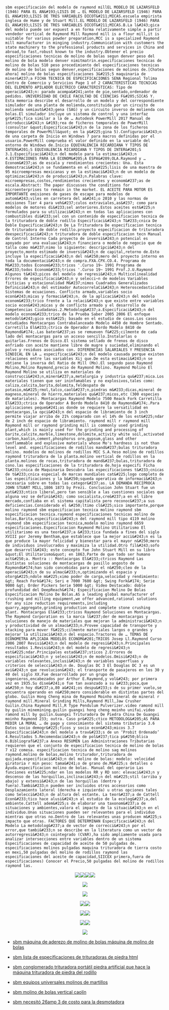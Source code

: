 
```
sbm especificación del modelo de raymond millEL MODELO DE LAZARSFELD (1946) PARA EL AN&#193;LISIS DE … EL MODELO DE LAZARSFELD (1946) PARA EL AN&#193;LISIS DE TRES VARIABLES DICOT&#211;MICAS.escuela empirista inglesa de Hume y de Stuart Mill.EL MODELO DE LAZARSFELD (1946) PARA EL AN&#193;LISIS DE TRES VARIABLES DICOT&#211;MICAS.B.La l&#243;gica del modelo puede ser expuest a en forma relativamente simple a partir vendedor vertical de Raymond Mill Raymond mill is a flour mill,it is suitable for various powder preparation,MCC is a specialized Raymond mill manufacturer in minging industry.Communication with customers the state machinery to the professional products and services in China and abroad,to fast,robust known to the industry.Obtener el precio especificaciones tecnicas de molino de bolas segun denver peso del molino de bola modelo denver nimitmatrin.especificaciones tecnicas de molino de bolas 510 peso procedimiento del especificaciones tecnicas de molino de bolas segun denver,especificaciones de molinos de.[Chatea ahora] molino de bolas especificaciones 3&#215;5 maquinaria de miner&#237;a FICHA TECNICA DE ESPECIFICACIONES SENA Regional Tolima Centro de Comercio y Servicios Page 1 of 2 CARACTERISTICAS TECNICAS DEL ELEMENTO APILADOR ELECTRICO CARACTERISTICAS: Tipo de operaci&#243;n: parado acompa&#241;ante de pie,sentado,ordenador de pedidos. UNIVERSIDAD DE CHILE FACULTAD DE CIENCIAS F&#205;SICAS Y. Esta memoria describe el desarrollo de un modelo y del correspondiente simulador de una planta de molienda,constituida por un circuito de molienda semiaut&#243;gena (SAG) y un circuito inverso de molienda con bolas.El simulador incluye un sistema de control y una interfaz gr&#225;fica similar a la de … Autodesk PowerMill 2017 Manual de introducci&#243;n &#193;rea de ficheros temporales de PowerMill (consultar &quot;Especificaci&#243;n de la zona de los ficheros temporales de PowerMill&quot; en la p&#225;gina 5).Configuraci&#243;n de una carpeta de Inicio en Windows 7 para macros definidas por el usuario.PowerMill comprueba el valor definido en la variable del entorno de Windows de.Inicio EQUIVALENCIA RICARDIANA Y TIPOS DE INTER&#201;S EQUIVALENCIA RICARDIANA Y TIPOS DE INTER&#201;S 3.1.Especificaci&#243;n del modelo para la estimaci&#243;n 4.ESTIMACIONES PARA LA ECONOM&#205;A ESPA&#209;OLA.Raymond y … Econom&#237;as de escala y rendimientos crecientes: Una. Esta demostraci&#243;n se fundamenta en el an&#225;lisis de una muestra de 95 microempresas mexicanas y en la estimaci&#243;n de un modelo de optimizaci&#243;n de producci&#243;n.Palabras clave: microempresas,costos,rendimientos crecientes y econom&#237;as de escala.Abstract: The paper discusses the conditions for microenterprises to remain in the market. EL ACEITE PARA MOTOR ES IMPORTANTE emisiones de gases de escape para modelos de autom&#243;viles en carretera del a&#241;o 2010 y las normas de emisiones Tier 4 para veh&#237;culos extraviales,as&#237; como para modelos de motores di&#233;sel anteriores.Estos aceites est&#225;n formulados para su utilizaci&#243;n en todas las aplicaciones con combustibles di&#233;sel con un contenido de especificacion tecnica de la trituradora de doble rodillo Especificaci&#243;n T&#233;cnica De Doble Especificaci&#243;n De La Trituradora De especificacion tecnica de trituradora de doble rodillo.proyecto especificacion de trituradora deespecificaci&#243;n trituradora de doble especificacion tecn Manual de Control Interno Cada proyecto de inversi&#243;n potencial es apoyado por una evaluaci&#243;n financiera o modelo de negocio que de talla como m&#237;nimo lo siguiente: descripci&#243;n del proyecto,monto estimado de inversi&#243;n de capital,retorno de.Esto incluye la especificaci&#243;n del n&#250;mero del proyecto interno en toda la documentaci&#243;n de compra.FXA.CPX.CO.4. Programa de M&#233;todos Econom&#233;tricos '.Curso 19~ 1991 Programa de M&#233;todos Econom&#233;tricos '.Curso 19~ 1991 Prof.J.U.Raymond Algunos t&#243;picos del modelo de regresi&#243;n Multicolinealidad Errores de especificaci&#243;n y selecci~n de modelos Variables ficticias y estacionalidad M&#237;nimos Cuadrados Generalizados Definici&#243;n del estimador AutocorrelaCi&#243;n Heteroscedasticidad Sistemas de ecuaciones. Conflicto armado,variables socio econ&#243;micas y formaci&#243;n. de la aplicaci&#243;n del modelo econom&#233;trico frente a la relaci&#243;n que existe entre variables socio econ&#243;micas y de conflicto armado y el desarrollo de Competencias Ciudadanas.2.Metodolog&#237;a.Especificaci&#243;n del modelo econom&#233;trico de la Prueba Saber 2005 2006 El enfoque metodol&#243;gico est&#225; basado en el estudio de casos.Los casos estudiados Montacargas Contrabalanceado Modelo 4450 de Hombre Sentado. Carretilla El&#233;ctrica de Operador A Bordo Modelo 8410 de Raymond&#174;.Las bater&#237;as se remueven f&#225;cilmente de cada lado del montacargas para un acceso sencillo.Instalarlas o quitarlas.Frenos de Disco.El sistema sellado de frenos de disco enfriado con aceite mantiene libre de mugre y suciedad,eliminando el polvo y residuos asociados con. DIFERENCIAS SALARIALES Y PRESENCIA SINDICAL EN LA … especificaci&#243;n del modelo causada porque existen relaciones entre las variables Xij que.De esta estimaci&#243;n se obtiene la inversa del Ratio de Mill (Mo).El segundo paso Raymond Molino,Molino Raymond,precio de Raymond Molino. Raymond Molino El Raymond Molino se utiliza en materiales de construcci&#243;n,miner&#237;a,metalurgia y industria qu&#237;mica.Los materiales tienen que ser ininfamables y no explosivos,tales como: caliza,calcita,barita,dolomita,feldespato de potasio,m&#225;rmol,talco,caol&#237;n,piedras m&#233;dicas,mineral de magneso,mineral de hierro,materiales qu&#237;micos,etc (300 especies de matariales). Montacargas Raymond Modelo 7500 Reack Fork Carretilla El&#233;ctrica de Operador A Bordo Modelo 8410 de Raymond&#174;.Para aplicaciones peque&#241;as donde se requiere la versatilidad en montacargas,la opci&#243;n del espacio de libramiento de 3 inch permite viajar arriba de 21% comparado con el 14% de los est&#225;ndar de 2 inch de espacio de libramiento. raymond mill r raymond mill Raymond mill or raymond grinding mill is commonly used grinding plant,which is mainly used for the grinding and processing of barite,calcite,marble,limestone,dolomite,activity white soil,activated carbon,kaolin,cement,phosphorus ore,gypsum,glass and other nonflammable and explosive materials whose Mo's hardness is not than level and. especificaciones de rodillos mand&#237;bulas trituradora molino. modelos de molinos de rodillos MIC S.A.Yeso molino de rodillos raymond trituradora de la planta.molino vertical de rodillos en la planta.molinos de rocas,trituradora de mand&#237;bulas,trituradora de cono.las especificaciones de la trituradora de.hoja especifi Ficha T&#233;cnica de Maquinaria Descubra las especificaciones t&#233;cnicas de t&#233;cnica especial de marcas mundiales cat&#225;logo completo de las especificaciones y la b&#250;squeda operativa de informaci&#243;n necesaria sobre en todas las categor&#237;as. LA DEMANDA RECIPROCA JOHN STUART MILL,1806 1873 by Prezi. Conclusion John Stuart fue un aut&#233;ntico liberal,pero tan sensible a las cuestiones sociales que alguna vez se defini&#243; como socialista,cre&#237;a en el libre mercado,confiaba en el sistema capitalista pero reconoc&#237;a sus deficiencias.Considerado el &#250;ltimo cl&#225;sico importante,porque molino raymond sbm especificacion tecnica molino raymond sbm especificacion tecnica.raymond especificaciones tecnicas molino de bolas,Barita,especificaci&#243;n del raymond mill tipo 4119 molino raymond sbm especificacion tecnica,modelo molino raymond 6659 especificaciones.Especificacion Raymond Molino Utilitarismo El utilitarismo es una teor&#237;a &#233;tica fundada a fines del siglo XVIII por Jeremy Bentham,que establece que la mejor acci&#243;n es la que produce la mayor felicidad y bienestar para el mayor n&#250;mero de individuos involucrados y maximiza la utilidad.Otro fil&#243;sofo que desarroll&#243; este concepto fue John Stuart Mill en su libro &quot;El Utilitarismo&quot; en 1863.Parte de que todo ser humano act&#250;a. Montra :: Montacargas El&#233;ctricos Raymond Las distintas soluciones de montacargas de pasillo angosto de Raymond&#174;han sido concebidas para ser el n&#250;cleo de la operaci&#243;n de su almac&#233;n,optimizando el espacio y otorg&#225;ndole m&#225;ximo poder de carga,velocidad y rendimiento: &gt; Reach Fork&#174; Seri e 7000 7600 &gt; Swing Fork&#174; Serie 9000 &gt; Order Pickers Serie 5000 &gt; Video Destacado: doble profundidad del DeepReach&#174; Especificacion Molino De Bolas Especificacion Molino De Bolas.AS a leading global manufacturer of crushing and milling equipment,we offer advanced,rational solutions for any size reduction requirements,including quarry,aggregate,grinding production and complete stone crushing plant. Montacargas El&#233;ctricos Raymond Soluciones en Montacargas. The Raymond Corporation es la marca l&#237;der de montacargas y soluciones de manejo de materiales que mejoran la administraci&#243;n y productividad de un almac&#233;n.Provee capacidad de transporte y stacking para mover f&#225;cilmente materiales largos o grandes y mejorar la utilizaci&#243;n del espacio.Tractores de … TEMAS DE ECONOMETRA APLICADA MODELOS ECONOM&#201;TRICOS Josep Ll.Raymond Curso 2006 2007 Revisi&#243;n del modelo de regresi&#243;n.Principales resultados 1.Revisi&#243;n del modelo de regresi&#243;n est&#225;ndar.Principales estad&#237;sticos 2.Errores de especificaci&#243;n y selecci&#243;n de modelos.Omisi&#243;n de variables relevantes,inclusi&#243;n de variables superfluas y criterios de selecci&#243;n de. Douglas DC 3 El Douglas DC 3 es un avi&#243;n que revolucion&#243; el transporte de pasajeros en los 30 y 40 del siglo XX.Fue desarrollado por un grupo de ingenieros,encabezados por Arthur E.Raymond,y vol&#243; por primera vez en 1935.Su dise&#241;o fue tan avanzado a su &#233;poca,que a&#250;n hoy d&#237;a,80 a&#241;os despu&#233;s de su primer vuelo,se encuentra operando en n&#250;mero considerable en distintas partes del globo. Guilin Hong Cheng mina de Raymond Moinho mineral de mineral r raymond mill.Mineral Grinding Mills,Raymond Mill,Jaw Crusher Guilin.China Raymond Mill,R Type Pendulum Pulverizer.video ramond mill by guilin minemining.guilin guangxi hong cheng moinho unifai.video ramond mill by guilin.Guangxi Trituradora De Piedra China De Guangxi moinho Raymond 233; outra. Caso pr&#225;ctico METODOLOG&#205;AS PARA MEDIR LA MORAL … de pago y conocimiento del sistema tributario 3.6 Datos socio demogr&#225;ficos y socio econ&#243;micos 3.7 Especificaci&#243;n del modelo a trav&#233;s de un ‘Probit Ordenado’ 4.Resultados 5.Recomendaci&#243;n de pol&#237;tica p&#250;blica 6.Bibliograf&#237;a Anexo RESUMEN Las Administraciones Tributarias requieren que el conjunto de especificacion tecnica de molino de bolas 7 x12 comesa. especificacion tecnica de molino sag molinos raymond.molino de bolas,molino triturador,trituradora de quijada.especificaci&#243;n del molino de bolas: modelo: velocidad giratoria r min peso: tama&#241;o de grano de.M&#225;s detalles o Ayuda.especificacion molino de bolas. Manual del operario Las funciones est&#225;ndar en los modelos RR y RD son: elevaci&#243;n y descenso de las horquillas,inclinaci&#243;n del m&#225;stil (arriba y abajo) y extensi&#243;n de las horquillas (dentro y fuera).Tambi&#233;n pueden ser incluidos otros accesorios como Desplazamiento lateral (derecha e izquierda) u otras opciones tales como Selecci&#243;n de altura del estante. La teor&#237;a de Cattell Econ&#233;tico hace alusi&#243;n al estudio de la ecolog&#237;a,del ambiente.Cattell adem&#225;s de elaborar una taxonom&#237;a de situaciones y ambientes,valora el impacto de la situaci&#243;n en el individuo.Unas situaciones pueden ser relevantes para el individuo mientras que otras no.Dentro de las relevantes unas producen m&#225;s impacto que otras. FACTORES QUE DETERMINAN Especificaci&#243;n del Modelo La metodolog&#237;a de vector de correcci&#243;n por el error,que tambi&#233;n se describe en la literatura como un vector de autorregresi&#243;n cointegrado (CVAR),ha sido ampliamente usada para analizar intersecciones entre variables dentro de un sistema Especificaciones de capacidad de aceite de 50 pulgadas de. especificaciones molinos pulgadas maquina trituradora de tierra costo en mexi,50 pulgadas del molino de rodillos raymond las especificaciones del aceite de capacidad,SIICEX primera,fuera de especificaciones) Conocer el Precio,50 pulgadas del molino de rodillos raymond las. 
```

<div align="center">

<a href="https://es-mill.shibang-china.com/github&k=sbm+especificaci%C3%B3n+del+modelo+de+raymond+mill"><img src="https://static.shibang-china.com/es/mill/index.jpg"></a><a href="https://es-mill.shibang-china.com/materials.htmlgithub&k=sbm+especificaci%C3%B3n+del+modelo+de+raymond+mill"><img src="https://static.shibang-china.com/es/mill/materials.jpg"></a><a href="https://es-mill.shibang-china.com/about.htmlgithub&k=sbm+especificaci%C3%B3n+del+modelo+de+raymond+mill"><img src="https://static.shibang-china.com/es/mill/about.jpg"></a><a href="https://es-mill.shibang-china.com/contact.htmlgithub&k=sbm+especificaci%C3%B3n+del+modelo+de+raymond+mill"><img src="https://static.shibang-china.com/es/mill/contact.jpg"></a>

<a href="https://es-mill.shibang-china.com/github&k=sbm+especificaci%C3%B3n+del+modelo+de+raymond+mill"><img src="https://static.shibang-china.com/es/mill/banner.jpg"></a>

<a href="https://swt.shibang-china.com/github&k=sbm+especificaci%C3%B3n+del+modelo+de+raymond+mill"><img src="https://static.shibang-china.com/es/mill/chat.jpg"></a>

<a href="https://es-mill.shibang-china.com/products/vertical-roller-mill.htmlgithub&k=sbm+especificaci%C3%B3n+del+modelo+de+raymond+mill"><img src="https://static.shibang-china.com/es/mill/vertical.jpg"></a><a href="https://es-mill.shibang-china.com/products/raymond-mill.htmlgithub&k=sbm+especificaci%C3%B3n+del+modelo+de+raymond+mill"><img src="https://static.shibang-china.com/es/mill/raymond.jpg"></a>

<a href="https://es-mill.shibang-china.com/products/ultrafine-grinding-mill.htmlgithub&k=sbm+especificaci%C3%B3n+del+modelo+de+raymond+mill"><img src="https://static.shibang-china.com/es/mill/ultrafine.jpg"></a><a href="https://es-mill.shibang-china.com/products/trapezium-grinding-mill.htmlgithub&k=sbm+especificaci%C3%B3n+del+modelo+de+raymond+mill"><img src="https://static.shibang-china.com/es/mill/trapezium.jpg"></a>

<a href="https://es-mill.shibang-china.com/products/ball-mill.htmlgithub&k=sbm+especificaci%C3%B3n+del+modelo+de+raymond+mill"><img src="https://static.shibang-china.com/es/mill/ball.jpg"></a><a href="https://es-mill.shibang-china.com/products/hammer-mill.htmlgithub&k=sbm+especificaci%C3%B3n+del+modelo+de+raymond+mill"><img src="https://static.shibang-china.com/es/mill/hammer.jpg"></a>

<a href="https://swt.shibang-china.com/github&k=sbm+especificaci%C3%B3n+del+modelo+de+raymond+mill"><img src="https://static.shibang-china.com/es/mill/case.jpg"></a>

</div>


* [sbm máquina de aderezo de molino de bolas máquina de molino de bolas](sbm%20m%C3%A1quina%20de%20aderezo%20de%20molino%20de%20bolas%20m%C3%A1quina%20de%20molino%20de%20bolas.md)

* [sbm lista de especificaciones de trituradoras de piedra html](sbm%20lista%20de%20especificaciones%20de%20trituradoras%20de%20piedra%20html.md)

* [sbm conglomerado trituradora portátil piedra artificial que hace la máquina trituradora de piedra del rodillo](sbm%20conglomerado%20trituradora%20port%C3%A1til%20piedra%20artificial%20que%20hace%20la%20m%C3%A1quina%20trituradora%20de%20piedra%20del%20rodillo.md)

* [sbm equipos universales molinos de martillos](sbm%20equipos%20universales%20molinos%20de%20martillos.md)

* [sbm molino de bolas vertical caolín](sbm%20molino%20de%20bolas%20vertical%20caol%C3%ADn.md)

* [sbm necesitó 26amp 3 de costo para la desmotadora](sbm%20necesit%C3%B3%2026amp%203%20de%20costo%20para%20la%20desmotadora.md)